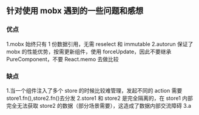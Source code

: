 ## 针对使用 mobx 遇到的一些问题和感想

### 优点

1.mobx 始终只有 1 份数据引用，无需 reselect 和 immutable
2.autorun 保证了 mobx 的性能优势，按需更新组件，使用 forceUpdate，因此不要继承 PureComponent，不要 React.memo 去做比较

### 缺点

1.当一个组件注入了多个 store 的时候比较难管理，发起不同的 action 需要 store1.fn(),store2.fn()去分发
2.store1 和 store2 是完全隔离的，在 store1 内部完全无法获取 store2 的数据（部分场景需要），这造成了数据内部交流障碍
3.a

